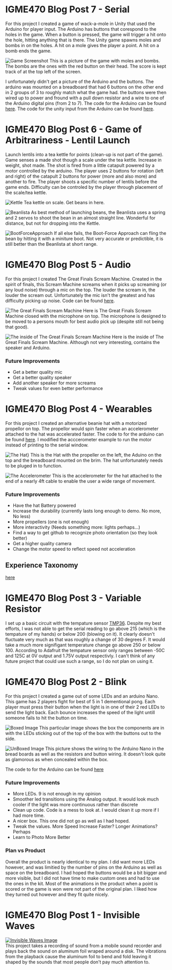 # IGME470 Blog Post 7 - Serial
For this project I created a game of wack-a-mole in Unity that used the Arduino for player input. The Arduino has buttons that corespond to the holes in the game. When a button is pressed, the game will trigger a hit onto the hole, hitting anything that is there. The Unity game spawns moles and bombs in on the holes. A hit on a mole gives the player a point. A hit on a bomb ends the game.
 
![Game Screenshot](https://github.com/BrokenScience/IGME470/blob/master/Images/Serial/Game.PNG)
This is a picture of the game with moles and bombs. The bombs are the ones with the red button on their head. The score is kept track of at the top left of the screen.
 
I unfortunately didn't get a picture of the Arduino and the buttons. The arduino was mounted on a breadboard that had 6 buttons on the other end in 2 groups of 3 to roughly match what the game had. the buttons were then wired up to power and fround with a pull down resistor and a wire to one of the Arduino digital pins (from 2 to 7). The code for the Arduino can be found [here](https://github.com/BrokenScience/IGME470/blob/master/Projects/Serial/Serial.ino). The code for the unity input from the Arduino can be found [here](https://github.com/BrokenScience/IGME470/blob/master/Projects/Serial/Input.cs).
 
# IGME470 Blog Post 6 - Game of Arbitrariness - Lentil Launch
Launch lentils into a tea kettle for points (clean-up is not part of the game). Game senses a made shot though a scale under the tea kettle. Increase in weight, shot made. The shot is fired from a little catapult powered by a motor controlled by the arduino. The player uses 2 buttons for rotation (left and right) of the catapult 2 buttons for power (more and also more) and another to fire. The player shoots a specific number of lentils before the game ends. Difficulty can be controled by the player through placement of the scale/tea kettle.
 
![Kettle](https://github.com/BrokenScience/IGME470/blob/master/Images/BeanBlaster/Kettle.jpg)
Tea kettle on scale. Get beans in here.
 
![Beanlista](https://github.com/BrokenScience/IGME470/blob/master/Images/BeanBlaster/Beanlista.jpg)
As best method of launching beans, the Beanlista uses a spring and 2 servos to shoot the bean in an almost straight line. Wonderful for distance, but not for dropping into the Kettle.

![BootForceApproach](https://github.com/BrokenScience/IGME470/blob/master/Images/BeanBlaster/BootForceApproach.jpg)
If all else fails, the Boot-Force Approach can fling the bean by hitting it with a miniture boot. Not very accurate or predictible, it is still better than the Beanlista at short range.
 
# IGME470 Blog Post 5 - Audio
For this project I created The Great Finals Scream Machine. Created in the spirit of finals, this Scream Machine screams when it picks up screaming (or any loud noise) through a mic on the top. The louder the scream in, the louder the scream out. Unfortunately the mic isn't the greatest and has difficulty picking up noise. Code can be found [here](https://github.com/BrokenScience/IGME470/blob/master/Projects/Wearables.ino).
 
![The Great Finals Scream Machine](https://github.com/BrokenScience/IGME470/blob/master/Images/Audio/ClosedBox.jpg)
Here is The Great Finals Scream Machine closed with the microphone on top. The microphone is designed to be moved to a persons mouth for best audio pick up (despite still not being that good).
 
![The inside of The Great Finals Scream Machine](https://github.com/BrokenScience/IGME470/blob/master/Images/Audio/OpenBox.jpg)
Here is the inside of The Great Finals Scream Machine. Although not very interesting, contains the speaker and Arduino.
 
### Future Improvements
- Get a better quality mic
- Get a better quality speaker
- Add another speaker for more screams
- Tweak values for even better performance
 
# IGME470 Blog Post 4 - Wearables
For this project I created an alternative beanie hat with a motorized propellor on top. The propellor would spin faster when an accelerometer attached to the hat was accelerated faster. The code to for the arduino can be found [here](https://github.com/BrokenScience/IGME470/blob/master/Projects/Wearables.ino). I modified the acccerometer example to run the motor instead of printing to the serial window.
 
![The Hat}](https://github.com/BrokenScience/IGME470/blob/master/Images/Wearables/Hat.jpg)
This is the Hat with the propeller on the left, the Aduino on the top and the breadboard mounted on the brim. The hat unfortunately needs to be pluged in to function.
 
![The Accelerometer](https://github.com/BrokenScience/IGME470/blob/master/Images/Wearables/Accelerometer.jpg)
This is the accelerometer for the hat attached to the end of a nearly 4ft cable to enable the user a wide range of movement.
 
### Future Improvements
- Have the hat Battery powered
- Increase the durability (currently lasts long enough to demo. No more, No less)
- More propellers (one is not enough)
- More interactivity (Needs something more: lights perhaps...)
- Find a way to get github to recognize photo orientation (so they look better)
- Get a higher quality camera
- Change the motor speed to reflect speed not acceleration
 
## Experience Taxonomy
[here](https://github.com/BrokenScience/IGME470/blob/master/Other/ExperienceTaxonomy.xlsx)
 
# IGME470 Blog Post 3 - Variable Resistor
I set up a basic circuit with the tempature sensor [TMP36](https://www.adafruit.com/product/165?gclid=EAIaIQobChMIsdXDwLup2QIVCYrICh3CRAAwEAQYAyABEgLHNfD_BwE). Despite my best efforts, I was not able to get the serial reading to go above 215 (which is the tempature of my hands) or below 200 (blowing on it). It clearly doesn't fluctuate very much as that was roughly a change of 30 degrees F. It would take a much more signifigant temperature change go above 250 or below 100. According to Adafruit the tempature sensor only ranges between -50C and 125C at 0V output and 1.75V output respectivly. I can't think of any future project that could use such a range, so I do not plan on using it.
 
# IGME470 Blog Post 2 - Blink
For this project I created a game out of some LEDs and an arduino Nano. This game has 2 players fight for best of 5 in 1 dementional pong. Each player must press their button when the light is in one of their 2 red LEDs to send the light back. Each bounce increases the speed of the light untill someone fails to hit the button on time.
 
![Boxed Image](https://github.com/BrokenScience/IGME470/blob/master/Images/Blink/BlinkBox.jpg)
This particular image shows the box the components are in with the LEDs sticking out of the top of the box with the buttons out to the side.
 
![UnBoxed Image](https://github.com/BrokenScience/IGME470/blob/master/Images/Blink/BlinkUnBox.jpg)
This picture shows the wiring to the Arduino Nano in the bread boards as well as the resistors and button wiring. It doesn't look quite as glamorous as when concealed within the box.
 
The code to for the Arduino can be found [here](https://github.com/BrokenScience/IGME470/blob/master/Projects/Blink.ino)

### Future Improvements
- More LEDs. 9 is not enough in my opinion
- Smoother led transitions using the Analog output. It would look much cooler if the light was more continuous rather than discrete
- Clean up code. Code is a mess to look at. I would clean it up more if I had more time.
- A nicer box. This one did not go as well as I had hoped.
- Tweak the values. More Speed Increase Faster? Longer Animations? Perhaps
- Learn to Photo More Better
 
 ### Plan vs Product
 Overall the product is nearly identical to my plan. I did want more LEDs however, and was limitied by the number of pins on the Arduino as well as space on the breadboard. I had hoped the buttons would be a bit bigger and more visible, but I did not have time to make custom ones and had to use the ones in the kit. Most of the animations in the product when a point is scored or the game is won were not part of the original plan. I liked how they turned out however and they fit quite nicely.
 
# IGME470 Blog Post 1 - Invisible Waves
[![Invisible Waves Image](https://i.vimeocdn.com/filter/overlay?src0=https%3A%2F%2Fi.vimeocdn.com%2Fvideo%2F665004012_1280x720.jpg&src1=https%3A%2F%2Ff.vimeocdn.com%2Fimages_v6%2Fshare%2Fplay_icon_overlay.png)](https://vimeo.com/241423111)\
This project takes a recording of sound from a mobile sound recorder and plays back the sound on aluminum foil wraped around a disk. The vibrations from the playback cause the aluminum foil to bend and fold leaving it shaped by the sounds that most people don't pay much attention to.

